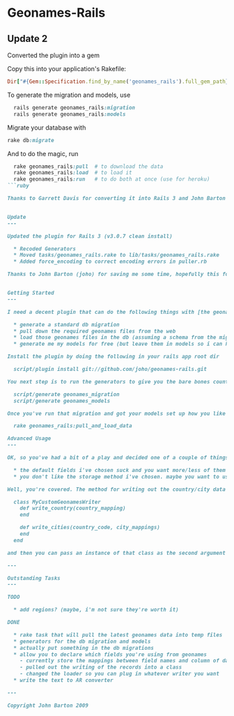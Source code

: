 Geonames-Rails
===
Update 2
---
Converted the plugin into a gem

Copy this into your application's Rakefile:

```ruby
Dir["#{Gem::Specification.find_by_name('geonames_rails').full_gem_path}/lib/tasks/*.rake"].each { |ext| load ext }
```

To generate the migration and models, use

```ruby
  rails generate geonames_rails:migration
  rails generate geonames_rails:models
```

Migrate your database with

```ruby
rake db:migrate
```

And to do the magic, run

```ruby
  rake geonames_rails:pull  # to download the data
  rake geonames_rails:load  # to load it
  rake geonames_rails:run   # to do both at once (use for heroku)
```ruby

Thanks to Garrett Davis for converting it into Rails 3 and John Barton for making the thing in the first place.


Update
---

Updated the plugin for Rails 3 (v3.0.7 clean install)

  * Recoded Generators
  * Moved tasks/geonames_rails.rake to lib/tasks/geonames_rails.rake
  * Added force_encoding to correct encoding errors in puller.rb

Thanks to John Barton (joho) for saving me some time, hopefully this fork does the same.


Getting Started
---

I need a decent plugin that can do the following things with [the geonames database](http://www.geonames.org/)

  * generate a standard db migration
  * pull down the required geonames files from the web
  * load those geonames files in the db (assuming a schema from the migration)
  * generate me my models for free (but leave them in models so i can hack them up later)

Install the plugin by doing the following in your rails app root dir

  script/plugin install git://github.com/joho/geonames-rails.git

You next step is to run the generators to give you the bare bones country/city models and the db migration

  script/generate geonames_migration
  script/generate geonames_models

Once you've run that migration and got your models set up how you like you're right to pull down the data straight from the geonames server and into your database. It's as easy as one little command

  rake geonames_rails:pull_and_load_data

Advanced Usage
---

OK, so you've had a bit of a play and decided one of a couple of things

  * the default fields i've chosen suck and you want more/less of them
  * you don't like the storage method i've chosen. maybe you want to use a document store - or something else

Well, you're covered. The method for writing out the country/city data is fully pluggable. All you need is a class that implements the following two methods

  class MyCustomGeonamesWriter
    def write_country(country_mapping)
    end

    def write_cities(country_code, city_mappings)
    end
  end

and then you can pass an instance of that class as the second argument to the geonames loader. See the rake task for an example.

---

Outstanding Tasks
---

TODO

  * add regions? (maybe, i'm not sure they're worth it)

DONE

  * rake task that will pull the latest geonames data into temp files
  * generators for the db migration and models
  * actually put something in the db migrations
  * allow you to declare which fields you're using from geonames
    - currently store the mappings between field names and column of data in classing in the Mappings module
    - pulled out the writing of the records into a class
    - changed the loader so you can plug in whatever writer you want
  * write the text to AR converter

---

Copyright John Barton 2009